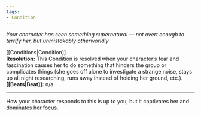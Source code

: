 ```yaml
---
tags:
- Condition
---
```


_Your character has seen something supernatural — not overt enough to terrify her, but unmistakably otherworldly_

[[Conditions|Condition]]\
**Resolution:** This Condition is resolved when your character’s fear and fascination causes her to do something that hinders the group or complicates things (she goes off alone to investigate a strange noise, stays up all night researching, runs away instead of holding her ground, etc.).\
**[[Beats|Beat]]:** n/a

---

How your character responds to this is up to you, but it captivates her and dominates her focus.